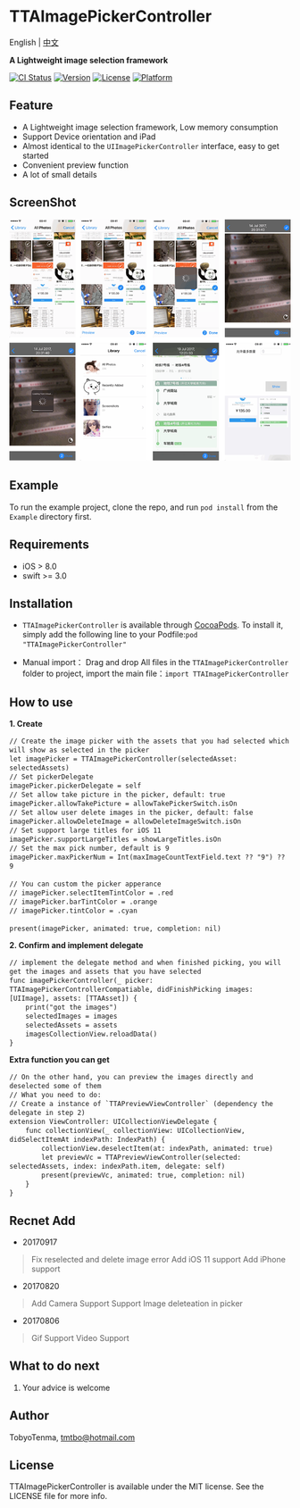 # TTAImagePickerController

English | [中文](https://github.com/TMTBO/TTAImagePickerController/blob/master/README_zh.md)

**A Lightweight image selection framework**

[![CI Status](http://img.shields.io/travis/TMTBO/TTAImagePickerController.svg?style=flat)](https://travis-ci.org/TMTBO/TTAImagePickerController)
[![Version](https://img.shields.io/cocoapods/v/TTAImagePickerController.svg?style=flat)](http://cocoapods.org/pods/TTAImagePickerController)
[![License](https://img.shields.io/cocoapods/l/TTAImagePickerController.svg?style=flat)](http://cocoapods.org/pods/TTAImagePickerController)
[![Platform](https://img.shields.io/cocoapods/p/TTAImagePickerController.svg?style=flat)](http://cocoapods.org/pods/TTAImagePickerController)

## Feature

* A Lightweight image selection framework, Low memory consumption
* Support Device orientation and iPad
* Almost identical to the `UIImagePickerController` interface, easy to get started
* Convenient preview function
* A lot of small details

## ScreenShot

![ScreenShot](https://github.com/TMTBO/TTAImagePickerController/blob/master/TTAImagePicker_all.png)

## Example

To run the example project, clone the repo, and run `pod install` from the `Example` directory first.

## Requirements

* iOS > 8.0
* swift >= 3.0

## Installation

* `TTAImagePickerController` is available through [CocoaPods](http://cocoapods.org). To install
it, simply add the following line to your Podfile:`pod "TTAImagePickerController" `

*  Manual import：
	Drag and drop All files in the `TTAImagePickerController` folder to project, import the main file：`import TTAImagePickerController`

## How to use

**1. Create**

```
// Create the image picker with the assets that you had selected which will show as selected in the picker
let imagePicker = TTAImagePickerController(selectedAsset: selectedAssets)
// Set pickerDelegate
imagePicker.pickerDelegate = self
// Set allow take picture in the picker, default: true
imagePicker.allowTakePicture = allowTakePickerSwitch.isOn
// Set allow user delete images in the picker, default: false
imagePicker.allowDeleteImage = allowDeleteImageSwitch.isOn
// Set support large titles for iOS 11
imagePicker.supportLargeTitles = showLargeTitles.isOn
// Set the max pick number, default is 9
imagePicker.maxPickerNum = Int(maxImageCountTextField.text ?? "9") ?? 9
        
// You can custom the picker apperance
// imagePicker.selectItemTintColor = .red
// imagePicker.barTintColor = .orange
// imagePicker.tintColor = .cyan
        
present(imagePicker, animated: true, completion: nil)
```

**2. Confirm and implement delegate**

```
// implement the delegate method and when finished picking, you will get the images and assets that you have selected
func imagePickerController(_ picker: TTAImagePickerControllerCompatiable, didFinishPicking images: [UIImage], assets: [TTAAsset]) {
	print("got the images")
	selectedImages = images
	selectedAssets = assets
	imagesCollectionView.reloadData()
}
```

**Extra function you can get**

```
// On the other hand, you can preview the images directly and deselected some of them
// What you need to do:
// Create a instance of `TTAPreviewViewController` (dependency the delegate in step 2)
extension ViewController: UICollectionViewDelegate {
    func collectionView(_ collectionView: UICollectionView, didSelectItemAt indexPath: IndexPath) {
        collectionView.deselectItem(at: indexPath, animated: true)
        let previewVc = TTAPreviewViewController(selected: selectedAssets, index: indexPath.item, delegate: self)
        present(previewVc, animated: true, completion: nil)
    }
}
```

## Recnet Add

* 20170917
> Fix reselected and delete image error
> Add iOS 11 support
> Add iPhone support

* 20170820
> Add Camera Support
> Support Image deleteation in picker

* 20170806
> Gif Support
> Video Support

## What to do next
1. Your advice is welcome

## Author

TobyoTenma, tmtbo@hotmail.com

## License

TTAImagePickerController is available under the MIT license. See the LICENSE file for more info.
